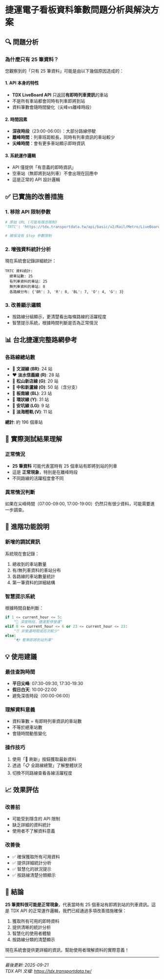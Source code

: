 # 捷運電子看板資料筆數問題分析與解決方案

## 🔍 問題分析

### 為什麼只有 25 筆資料？

您觀察到的「只有 25 筆資料」可能是由以下幾個原因造成的：

#### 1. API 本身的特性
- **TDX LiveBoard API** 只返回**有即時列車資訊**的車站
- 不是所有車站都會同時有列車即將到站
- 資料筆數會隨時間變化（尖峰vs離峰時段）

#### 2. 時間因素
- **深夜時段**（23:00-06:00）：大部分路線停駛
- **離峰時間**：列車班距較長，同時有列車資訊的車站較少
- **尖峰時間**：會有更多車站顯示即時資訊

#### 3. 系統運作邏輯
- API 僅提供「有意義的即時資訊」
- 空車站（無即將到站列車）不會出現在回應中
- 這是正常的 API 設計邏輯

## ✅ 已實施的改善措施

### 1. 移除 API 限制參數
```python
# 原始 URL (可能有隱含限制)
'TRTC': 'https://tdx.transportdata.tw/api/basic/v2/Rail/Metro/LiveBoard/TRTC?$format=JSON'

# 確保沒有 $top 參數限制
```

### 2. 增強資料統計分析
現在系統會記錄詳細統計：
```
TRTC 資料統計:
  總車站數: 25
  有列車資料的車站: 25
  無列車資料的車站: 0
  各路線分布: {'BR': 3, 'R': 8, 'BL': 7, 'O': 4, 'G': 3}
```

### 3. 改善顯示邏輯
- 按路線分組顯示，更清楚看出每條路線的活躍程度
- 智慧提示系統，根據時間判斷是否為正常情況

## 📊 台北捷運完整路網參考

### 各路線總站數
- 🤎 **文湖線 (BR)**: 24 站
- ❤️ **淡水信義線 (R)**: 28 站
- 💚 **松山新店線 (G)**: 20 站
- 🧡 **中和新蘆線 (O)**: 50 站（含分支）
- 💙 **板南線 (BL)**: 23 站
- 💛 **環狀線 (Y)**: 31 站
- 💚 **安坑線 (LG)**: 9 站
- 💜 **淡海輕軌 (V)**: 11 站

**總計**: 約 196 個車站

## 🔬 實際測試結果理解

### 正常情況
- **25 筆資料** 可能代表當時有 25 個車站有即將到站的列車
- 這是 **正常現象**，特別是在離峰時段
- 不同路線的活躍程度會不同

### 異常情況判斷
如果在尖峰時間（07:00-09:00, 17:00-19:00）仍然只有很少資料，可能需要進一步調查。

## 🚀 進階功能說明

### 新增的調試資訊
系統現在會記錄：
1. 總收到的車站數量
2. 有/無列車資料的車站分布
3. 各路線的車站數量統計
4. 第一筆資料的詳細結構

### 智慧提示系統
根據時間自動判斷：
```python
if 1 <= current_hour <= 5:
    "🌙 深夜時段，捷運暫停營運"
elif 0 <= current_hour <= 6 or 23 <= current_hour <= 23:
    "⏰ 非營運時間或班次較少"
else:
    "📭 暫無即將到站列車"
```

## 💡 使用建議

### 最佳查詢時間
- **平日尖峰**: 07:30-09:30, 17:30-19:30
- **假日白天**: 10:00-22:00
- 避免深夜時段（00:00-06:00）

### 理解資料意義
- 資料筆數 = 有即時列車資訊的車站數
- 不等於總車站數
- 會隨時間動態變化

### 操作技巧
1. 使用「🔄 刷新」按鈕獲取最新資料
2. 透過「📋 全路線總覽」了解整體狀況
3. 切換不同路線查看各線活躍程度

## 📈 效果評估

### 改善前
- 可能受到隱含的 API 限制
- 缺乏詳細的資料統計
- 使用者不了解資料意義

### 改善後
- ✅ 確保獲取所有可用資料
- ✅ 提供詳細統計分析
- ✅ 智慧化的狀況提示
- ✅ 按路線清楚分類顯示

## 🎯 結論

**25 筆資料很可能是正常現象**，代表當時有 25 個車站有即將到站的列車資訊。這是 TDX API 的正常運作邏輯，我們已經通過多項改善措施確保：

1. 獲取所有可用的即時資料
2. 提供清晰的統計分析
3. 智慧化的使用者體驗
4. 按路線分類的清楚顯示

現在系統會提供更詳細的資訊，幫助使用者理解資料的實際意義！

---

*最後更新: 2025-09-21*  
*TDX API 文檔: https://tdx.transportdata.tw/*
